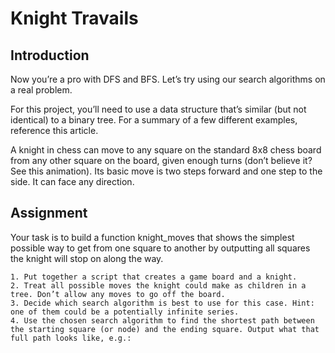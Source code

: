 # Knight Travails

## Introduction

Now you’re a pro with DFS and BFS. Let’s try using our search algorithms on a real problem.

For this project, you’ll need to use a data structure that’s similar (but not identical) to a binary tree. For a summary of a few different examples, reference this article.

A knight in chess can move to any square on the standard 8x8 chess board from any other square on the board, given enough turns (don’t believe it? See this animation). Its basic move is two steps forward and one step to the side. It can face any direction.


## Assignment

Your task is to build a function knight_moves that shows the simplest possible way to get from one square to another by outputting all squares the knight will stop on along the way.


    1. Put together a script that creates a game board and a knight.
    2. Treat all possible moves the knight could make as children in a tree. Don’t allow any moves to go off the board.
    3. Decide which search algorithm is best to use for this case. Hint: one of them could be a potentially infinite series.
    4. Use the chosen search algorithm to find the shortest path between the starting square (or node) and the ending square. Output what that full path looks like, e.g.:



